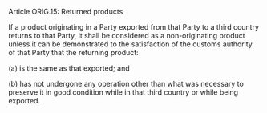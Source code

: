 Article ORIG.15: Returned products

If a product originating in a Party exported from that Party to a third country returns to that Party, it shall be considered as a non-originating product unless it can be demonstrated to the satisfaction of the customs authority of that Party that the returning product:

(a)	is the same as that exported; and

(b)	has not undergone any operation other than what was necessary to preserve it in good condition while in that third country or while being exported.
